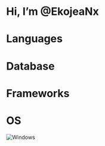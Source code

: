 # Hi, I’m @EkojeaNx

# Languages

# Database

# Frameworks

# OS
![Windows](https://icons.iconarchive.com/icons/itzikgur/my-seven/48/Programs-Windows-icon.png)

<!---

- 👋 Hi, I’m @EkojeaNx
- 👀 I’m interested in JAVA
- 🌱 I’m currently learning JAVA
- 💞️ I’m looking to collaborate on ...
- 📫 How to reach me turkesekremsenturk@outlook.com
- 📫 https://www.linkedin.com/in/t%C3%BCrke%C5%9F-ekrem-%C5%9Fent%C3%BCrk-6aa8b3202/
- 📫 https://turkesekremsenturk.wixsite.com/ekojeanx


EkojeaNx/EkojeaNx is a ✨ special ✨ repository because its `README.md` (this file) appears on your GitHub profile.
You can click the Preview link to take a look at your changes.
--->
